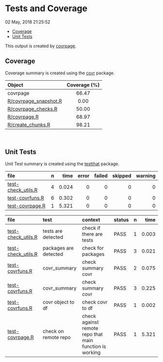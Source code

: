Tests and Coverage
================
02 May, 2018 21:25:52

-   [Coverage](#coverage)
-   [Unit Tests](#unit-tests)

This output is created by [covrpage](https://github.com/yonicd/covrpage).

Coverage
--------

Coverage summary is created using the [covr](https://github.com/r-lib/covr) package.

| Object                                             | Coverage (%) |
|:---------------------------------------------------|:------------:|
| covrpage                                           |     66.47    |
| [R/covrpage\_snapshot.R](../R/covrpage_snapshot.R) |     0.00     |
| [R/covrpage\_checks.R](../R/covrpage_checks.R)     |     50.00    |
| [R/covrpage.R](../R/covrpage.R)                    |     68.97    |
| [R/create\_chunks.R](../R/create_chunks.R)         |     98.21    |

<br>

Unit Tests
----------

Unit Test summary is created using the [testthat](https://github.com/r-lib/testthat) package.

| file                                               |    n|   time|  error|  failed|  skipped|  warning|
|:---------------------------------------------------|----:|------:|------:|-------:|--------:|--------:|
| [test-check\_utils.R](testthat/test-check_utils.R) |    4|  0.024|      0|       0|        0|        0|
| [test-covrfuns.R](testthat/test-covrfuns.R)        |    6|  0.302|      0|       0|        0|        0|
| [test-covrpage.R](testthat/test-covrpage.R)        |    1|  5.321|      0|       0|        0|        0|

| file                                               | test                  | context                                                 | status |    n|   time|
|:---------------------------------------------------|:----------------------|:--------------------------------------------------------|:-------|----:|------:|
| [test-check\_utils.R](testthat/test-check_utils.R) | tests are detected    | check if there are tests                                | PASS   |    1|  0.003|
| [test-check\_utils.R](testthat/test-check_utils.R) | packages are detected | check for packages                                      | PASS   |    3|  0.021|
| [test-covrfuns.R](testthat/test-covrfuns.R)        | covr\_summary         | check summary covr                                      | PASS   |    2|  0.075|
| [test-covrfuns.R](testthat/test-covrfuns.R)        | covr\_summary         | check summary covr                                      | PASS   |    3|  0.225|
| [test-covrfuns.R](testthat/test-covrfuns.R)        | covr object to df     | check covr to df                                        | PASS   |    1|  0.002|
| [test-covrpage.R](testthat/test-covrpage.R)        | check on remote repo  | check against remote repo that main function is working | PASS   |    1|  5.321|
